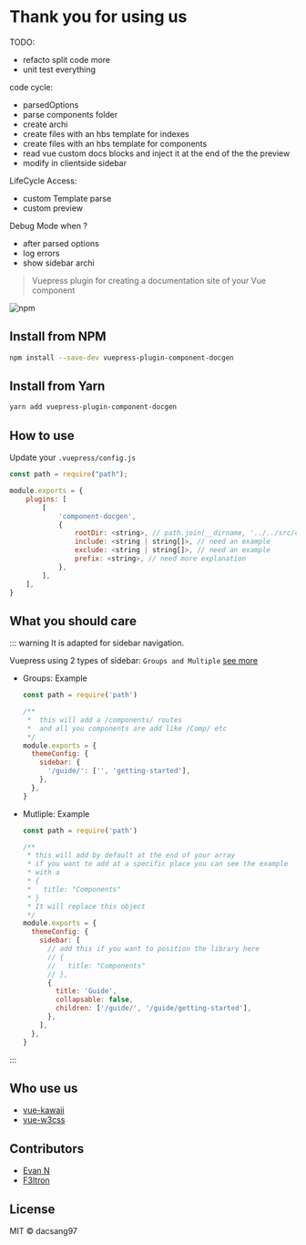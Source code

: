 # Thank you for using us


TODO:
- refacto split code more
- unit test everything


code cycle:

- parsedOptions
- parse components folder
- create archi
- create files with an hbs template for indexes
- create files with an hbs template for components
- read vue custom docs blocks and inject it at the end of the the preview
- modify in clientside sidebar

LifeCycle Access:

- custom Template parse
- custom preview

Debug Mode when ?

- after parsed options
- log errors
- show sidebar archi


> Vuepress plugin for creating a documentation site of your Vue component

![npm](https://img.shields.io/npm/v/vuepress-plugin-component-docgen.svg?style=flat-square)

## Install from NPM

```bash
npm install --save-dev vuepress-plugin-component-docgen
```

## Install from Yarn

```bash
yarn add vuepress-plugin-component-docgen
```

## How to use

Update your `.vuepress/config.js`

```js
const path = require("path");

module.exports = {
    plugins: [
        [
            'component-docgen',
            {
                rootDir: <string>, // path.join(__dirname, '../../src/components')
                include: <string | string[]>, // need an example
                exclude: <string | string[]>, // need an example
                prefix: <string>, // need more explanation
            },
        ],
    ],
}
```

## What you should care

::: warning
It is adapted for sidebar navigation.

Vuepress using 2 types of sidebar: `Groups and Multiple` [see more](https://vuepress.vuejs.org/theme/default-theme-config.html#sidebar)

- Groups: Example

  ```js
  const path = require('path')

  /**
   *  this will add a /components/ routes
   *  and all you components are add like /Comp/ etc
   */
  module.exports = {
    themeConfig: {
      sidebar: {
        '/guide/': ['', 'getting-started'],
      },
    },
  }
  ```

- Mutliple: Example

  ```js
  const path = require('path')

  /**
   * this will add by default at the end of your array
   * if you want to add at a specific place you can see the example
   * with a
   * {
   *   title: "Components"
   * }
   * It will replace this object
   */
  module.exports = {
    themeConfig: {
      sidebar: [
        // add this if you want to position the library here
        // {
        //   title: "Components"
        // },
        {
          title: 'Guide',
          collapsable: false,
          children: ['/guide/', '/guide/getting-started'],
        },
      ],
    },
  }
  ```

:::

## Who use us

- [vue-kawaii](https://github.com/youngtailors/vue-kawaii)
- [vue-w3css](https://github.com/f3ltron/vuew3css)

## Contributors

- [Evan N](https://github.com/dacsang97)
- [F3ltron](https://github.com/f3ltron/)

## License

MIT &copy; dacsang97
